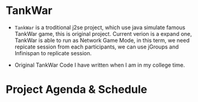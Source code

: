 TankWar
=======

* `TankWar` is a troditional j2se project, which use java simulate famous TankWar game, this is original project. Current verion is a expand one, TankWar is able to run as Network Game Mode, in this term, we need repicate session from each participants, we can use jGroups and Infinispan to replicate session.

* Original TankWar Code I have written when I am in my college time.

Project Agenda & Schedule
=========================
